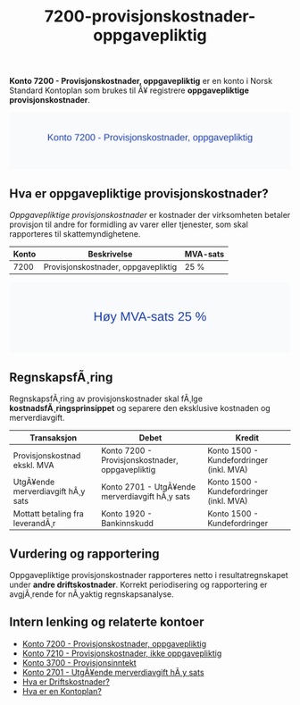 ﻿---
title: "7200-provisjonskostnader-oppgavepliktig"
meta_title: "7200-provisjonskostnader-oppgavepliktig"
meta_description: '**Konto 7200 - Provisjonskostnader, oppgavepliktig** er en konto i Norsk Standard Kontoplan som brukes til Ã¥ registrere **oppgavepliktige provisjonskostnader**...'
slug: 7200-provisjonskostnader-oppgavepliktig
type: blog
layout: pages/single
---

**Konto 7200 - Provisjonskostnader, oppgavepliktig** er en konto i Norsk Standard Kontoplan som brukes til Ã¥ registrere **oppgavepliktige provisjonskostnader**.

![Illustrasjon av konto 7200 Provisjonskostnader, oppgavepliktig](7200-provisjonskostnader-oppgavepliktig-image.svg)

## Hva er oppgavepliktige provisjonskostnader?

*Oppgavepliktige provisjonskostnader* er kostnader der virksomheten betaler provisjon til andre for formidling av varer eller tjenester, som skal rapporteres til skattemyndighetene.

| Konto | Beskrivelse                          | MVA-sats |
|-------|--------------------------------------|----------|
| 7200  | Provisjonskostnader, oppgavepliktig | 25 %     |

![HÃ¸y MVA-sats 25 %](7200-mva-hoy-sats.svg)

## RegnskapsfÃ¸ring

RegnskapsfÃ¸ring av provisjonskostnader skal fÃ¸lge **kostnadsfÃ¸ringsprinsippet** og separere den eksklusive kostnaden og merverdiavgift.

| Transaksjon                             | Debet                                            | Kredit                                   |
|-----------------------------------------|--------------------------------------------------|------------------------------------------|
| Provisjonskostnad ekskl. MVA            | Konto 7200 - Provisjonskostnader, oppgavepliktig | Konto 1500 - Kundefordringer (inkl. MVA) |
| UtgÃ¥ende merverdiavgift hÃ¸y sats        | Konto 2701 - UtgÃ¥ende merverdiavgift hÃ¸y sats     | Konto 1500 - Kundefordringer (inkl. MVA) |
| Mottatt betaling fra leverandÃ¸r         | Konto 1920 - Bankinnskudd                        | Konto 1500 - Kundefordringer             |

## Vurdering og rapportering

Oppgavepliktige provisjonskostnader rapporteres netto i resultatregnskapet under **andre driftskostnader**. Korrekt periodisering og rapportering er avgjÃ¸rende for nÃ¸yaktig regnskapsanalyse.

## Intern lenking og relaterte kontoer

* [Konto 7200 - Provisjonskostnader, oppgavepliktig](/blogs/kontoplan/7200-provisjonskostnader-oppgavepliktig "Konto 7200 - Provisjonskostnader, oppgavepliktig")
* [Konto 7210 - Provisjonskostnader, ikke oppgavepliktig](/blogs/kontoplan/7210-provisjonskostnader-ikke-oppgavepliktig "Konto 7210 - Provisjonskostnader, ikke oppgavepliktig")
* [Konto 3700 - Provisjonsinntekt](/blogs/kontoplan/3700-provisjonsinntekt "Konto 3700 - Provisjonsinntekt")
* [Konto 2701 - UtgÃ¥ende merverdiavgift hÃ¸y sats](/blogs/kontoplan/2701-utgaende-merverdiavgift-hoy-sats "Konto 2701 - UtgÃ¥ende merverdiavgift hÃ¸y sats")
* [Hva er Driftskostnader?](/blogs/regnskap/hva-er-driftskostnader "Hva er Driftskostnader? Komplett Guide til Driftskostnader i Regnskap")
* [Hva er en Kontoplan?](/blogs/regnskap/hva-er-kontoplan "Hva er en Kontoplan? Komplett Guide til Kontoplaner i Norsk Regnskap")

